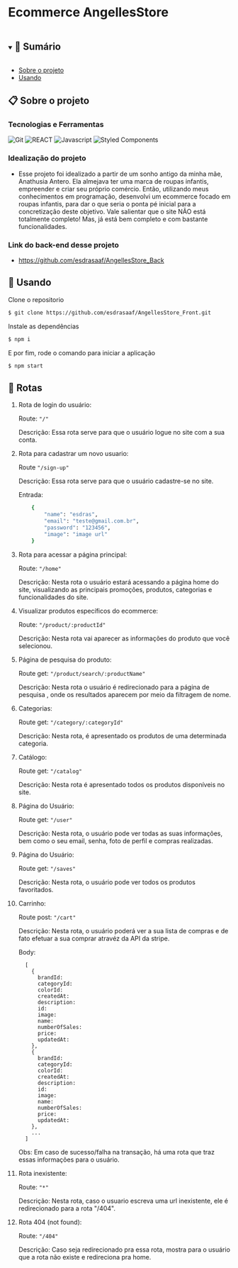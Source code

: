 # Ecommerce AngellesStore

<details open="open">
  <summary><h2 style="display: inline-block">📜 Sumário</h2></summary>

- [Sobre o projeto](#sobre-o-projeto)
- [Usando](#usando)


</details>

<a name="sobre-o-projeto"></a>

## 📋 Sobre o projeto
### Tecnologias e Ferramentas

![Git](https://img.shields.io/badge/git-%23F05033.svg?style=for-the-badge&logo=git&logoColor=white)
![REACT](https://img.shields.io/badge/-React-blue?style=for-the-badge&color=5ed2f2&logo=react&logoColor=000000)
![Javascript](https://img.shields.io/badge/javascript-%23323330.svg?style=for-the-badge&loo=javascript&logoColor=%23F7DF1E&logo=javascript&logoColor=%23F7DF1E)
![Styled Components](https://img.shields.io/badge/styled--components-DB7093?style=flat&logo=styled-components&logoColor=white)

### Idealização do projeto
- Esse projeto foi idealizado a partir de um sonho antigo da minha mãe, Anathusia Antero. Ela almejava ter uma marca de roupas infantis, empreender e criar seu próprio comércio. Então, utilizando meus conhecimentos em programação, desenvolvi um ecommerce focado em roupas infantis, para dar o que seria o ponta pé inicial para a concretização deste objetivo. Vale salientar que o site NÃO está totalmente completo! Mas, já está bem completo e com bastante funcionalidades. 

### Link do back-end desse projeto
- https://github.com/esdrasaaf/AngellesStore_Back
<a name="usando"></a>

## 🏁 Usando

Clone o repositorio

```bash
$ git clone https://github.com/esdrasaaf/AngellesStore_Front.git

```

Instale as dependências

```bash
$ npm i
```

E por fim, rode o comando para iniciar a aplicação

```bash
$ npm start
```

<a name="contribuindo"></a>

## 🏁 Rotas

1. Rota de login do usuário:

    Route: ```"/"```
    
    Descrição: Essa rota serve para que o usuário logue no site com a sua conta.

2. Rota para cadastrar um novo usuario:
    
    Route ```"/sign-up"``` 

    Descrição: Essa rota serve para que o usuário cadastre-se no site. 
    
    Entrada:
    ```bash
        {
            "name": "esdras",
            "email": "teste@gmail.com.br",
            "password": "123456",
            "image": "image url"  
        }
    ```

3. Rota para acessar a página principal:
    
    Route: ```"/home"``` 

    Descrição: Nesta rota o usuário estará acessando a página home do site, visualizando as principais promoções, produtos, categorias e funcionalidades do site.
    

4. Visualizar produtos específicos do ecommerce:
    
    Route: ```"/product/:productId"``` 

    Descrição: Nesta rota vai aparecer as informações do produto que você selecionou.

5. Página de pesquisa do produto: 

    Route get: ```"/product/search/:productName"``` 
    
    Descrição: Nesta rota o usuário é redirecionado para a página de pesquisa , onde os resultados aparecem por meio da filtragem de nome. 


6. Categorias:

    Route get: ```"/category/:categoryId"```
    
    Descrição: Nesta rota, é apresentado os produtos de uma determinada categoria.

    
7. Catálogo:

    Route get: ```"/catalog"```
    
    Descrição: Nesta rota é apresentado todos os produtos disponíveis no site.


8. Página do Usuário:

    Route get: ```"/user"```
    
    Descrição: Nesta rota, o usuário pode ver todas as suas informações, bem como o seu email, senha, foto de perfil e compras realizadas.


9. Página do Usuário:

    Route get: ```"/saves"```
    
    Descrição: Nesta rota, o usuário pode ver todos os produtos favoritados.

10. Carrinho:

    Route post: ```"/cart"```
    
    Descrição: Nesta rota, o usuário poderá ver a sua lista de compras e de fato efetuar a sua comprar atravéz da API da stripe.

    Body:
   
    ```
      [
        {
          brandId:
          categoryId: 
          colorId: 
          createdAt:
          description:
          id:
          image:
          name:
          numberOfSales:
          price:
          updatedAt:
        },
        {
          brandId:
          categoryId: 
          colorId: 
          createdAt:
          description:
          id:
          image:
          name:
          numberOfSales:
          price:
          updatedAt:
        },
        ...
      ]
    ```

    Obs: Em caso de sucesso/falha na transação, há uma rota que traz essas informações para o usuário.

11. Rota inexistente:

    Route: ```"*"```
    
    Descrição: Nesta rota, caso o usuario escreva uma url inexistente, ele é redirecionado para a rota "/404".

12. Rota 404 (not found):

    Route: ```"/404"```
    
    Descrição: Caso seja redirecionado pra essa rota, mostra para o usuário que a rota não existe e redireciona pra home.


